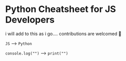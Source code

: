 # Python Cheatsheet for JS Developers
i will add to this as i go....
contributions are welcomed 🌻

`JS` --> ```Python```

`console.log("")` -->  ```print("")```
